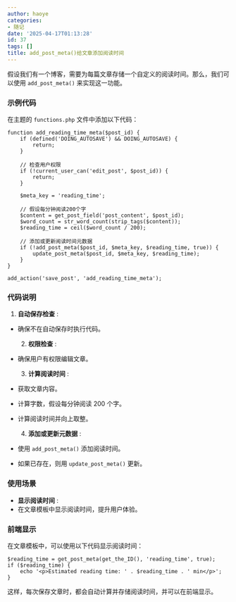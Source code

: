 ```yaml
---
author: haoye
categories:
- 随记
date: '2025-04-17T01:13:28'
id: 37
tags: []
title: add_post_meta()给文章添加阅读时间
---
```


假设我们有一个博客，需要为每篇文章存储一个自定义的阅读时间。那么，我们可以使用 `add_post_meta()` 来实现这一功能。

### 示例代码

在主题的 `functions.php` 文件中添加以下代码：

    
    
    function add_reading_time_meta($post_id) {
        if (defined('DOING_AUTOSAVE') && DOING_AUTOSAVE) {
            return;
        }
    
        // 检查用户权限
        if (!current_user_can('edit_post', $post_id)) {
            return;
        }
    
        $meta_key = 'reading_time';
    
        // 假设每分钟阅读200个字
        $content = get_post_field('post_content', $post_id);
        $word_count = str_word_count(strip_tags($content));
        $reading_time = ceil($word_count / 200);
    
        // 添加或更新阅读时间元数据
        if (!add_post_meta($post_id, $meta_key, $reading_time, true)) {
            update_post_meta($post_id, $meta_key, $reading_time);
        }
    }
    
    add_action('save_post', 'add_reading_time_meta');
    

### 代码说明

  1. **自动保存检查** :  
- 确保不在自动保存时执行代码。

  2. **权限检查** :  
- 确保用户有权限编辑文章。

  3. **计算阅读时间** :  
- 获取文章内容。  
- 计算字数，假设每分钟阅读 200 个字。  
- 计算阅读时间并向上取整。

  4. **添加或更新元数据** :  
- 使用 `add_post_meta()` 添加阅读时间。  
- 如果已存在，则用 `update_post_meta()` 更新。

### 使用场景

  * **显示阅读时间** :
  * 在文章模板中显示阅读时间，提升用户体验。

### 前端显示

在文章模板中，可以使用以下代码显示阅读时间：

    
    
    $reading_time = get_post_meta(get_the_ID(), 'reading_time', true);
    if ($reading_time) {
        echo '<p>Estimated reading time: ' . $reading_time . ' min</p>';
    }
    

这样，每次保存文章时，都会自动计算并存储阅读时间，并可以在前端显示。

